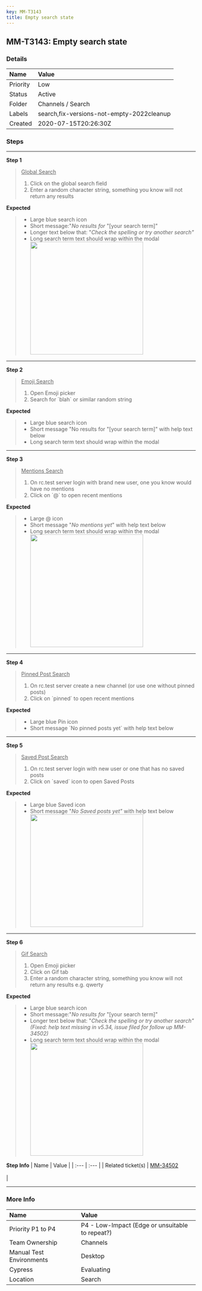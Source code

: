 ```yaml
---
key: MM-T3143
title: Empty search state
---
```


## MM-T3143: Empty search state

### Details

| Name     | Value                                     |
| :------- | :---------------------------------------- |
| Priority | Low                                       |
| Status   | Active                                    |
| Folder   | Channels / Search                         |
| Labels   | search,fix-versions-not-empty-2022cleanup |
| Created  | 2020-07-15T20:26:30Z                      |

### Steps

<hr/>

**Step 1**

> <article><u>Global Search</u><br><ol><li>Click on the global search field</li><li>Enter a random character string, something you know will not return any results&nbsp;</li></ol></article>

**Expected**

> <article><ul><li>Large blue search icon</li><li>Short message:"<em>No results for</em> "[your search term]"</li><li>Longer text below that: "<em>Check the spelling or try another search"</em></li><li>Long search term text should wrap within the modal<br><img src="https://smartbear-tm4j-prod-us-west-2-attachment-rich-text.s3.us-west-2.amazonaws.com/embedded-f3277290f945470c4add5d21ef3dc7ca7b74388fc7152bfb6b99ae58c66a95a8-1599138544149-2020-09-03_09-06-55.png" style="width: 300px;" class="fr-fil fr-dib"></li></ul></article>

<hr/>

**Step 2**

> <article><u>Emoji Search</u><br><ol><li>Open Emoji picker&nbsp;</li><li>Search for `blah` or similar random string&nbsp;</li></ol></article>

**Expected**

> <article><ul><li>Large blue search icon</li><li>Short message "No results for "[your search term]" with help text below</li><li>Long search term text should wrap within the modal</li></ul></article>

<hr/>

**Step 3**

> <article><u>Mentions Search</u><br><ol><li>On rc.test server login with brand new user, one you know would have no mentions</li><li>Click on `@` to open recent mentions</li></ol></article>

**Expected**

> <article><ul><li>Large @ icon</li><li>Short message "<em>No mentions yet</em>" with help text below</li><li>Long search term text should wrap within the modal<br><img src="https://smartbear-tm4j-prod-us-west-2-attachment-rich-text.s3.us-west-2.amazonaws.com/embedded-f3277290f945470c4add5d21ef3dc7ca7b74388fc7152bfb6b99ae58c66a95a8-1599138244450-2020-09-03_09-02-41.png" style="width: 300px;" class="fr-fil fr-dib"></li></ul></article>

<hr/>

**Step 4**

> <article><u>Pinned Post Search</u><br><ol><li>On rc.test server create a new channel (or use one without pinned posts)</li><li>Click on `pinned` to open recent mentions</li></ol></article>

**Expected**

> <article><ul><li>Large blue Pin icon</li><li>Short message `No pinned posts yet` with help text below</li></ul></article>

<hr/>

**Step 5**

> <article><u>Saved Post Search</u><br><ol><li>On rc.test server login with new user or one that has no saved posts&nbsp;</li><li>Click on `saved` icon to open Saved Posts</li></ol></article>

**Expected**

> <article><ul><li>Large blue Saved icon</li><li>Short message "<em>No Saved posts yet"</em> with help text below<br><img src="https://smartbear-tm4j-prod-us-west-2-attachment-rich-text.s3.us-west-2.amazonaws.com/embedded-f3277290f945470c4add5d21ef3dc7ca7b74388fc7152bfb6b99ae58c66a95a8-1599138741680-2020-09-03_09-09-46.png" style="width: 300px;" class="fr-fil fr-dib"></li></ul></article>

<hr/>

**Step 6**

> <article><u>Gif Search</u><br><ol><li>Open Emoji picker</li><li>Click on Gif tab</li><li>Enter a random character string, something you know will not return any results e.g. qwerty</li></ol></article>

**Expected**

> <article><ul><li>Large blue search icon</li><li>Short message:"<em>No results for</em> "[your search term]"</li><li>Longer text below that: "<em>Check the spelling or try another search" (Fixed: help text missing in v5.34, issue filed for follow up MM-34502)</em></li><li>Long search term text should wrap within the modal<br><img src="https://smartbear-tm4j-prod-us-west-2-attachment-rich-text.s3.us-west-2.amazonaws.com/embedded-f3277290f945470c4add5d21ef3dc7ca7b74388fc7152bfb6b99ae58c66a95a8-1599138544149-2020-09-03_09-06-55.png" style="width: 300px;" class="fr-fil fr-dib"></li></ul></article>

**Step Info**
| Name | Value |
| :--- | :--- |
| Related ticket(s) | <a href="https://mattermost.atlassian.net/browse/MM-3450">MM-34502</a><br><br> |

<hr/>

### More Info

| Name                     | Value                                           |
| :----------------------- | :---------------------------------------------- |
| Priority P1 to P4        | P4 - Low-Impact (Edge or unsuitable to repeat?) |
| Team Ownership           | Channels                                        |
| Manual Test Environments | Desktop                                         |
| Cypress                  | Evaluating                                      |
| Location                 | Search                                          |
